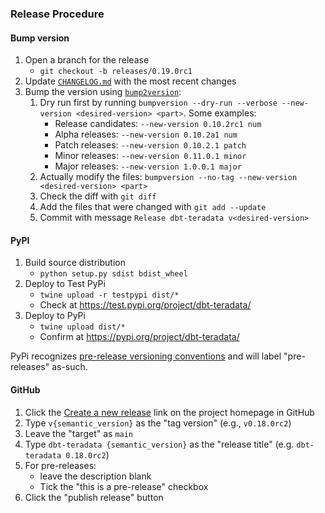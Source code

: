 ### Release Procedure

#### Bump version

1. Open a branch for the release
    - `git checkout -b releases/0.19.0rc1`
1. Update [`CHANGELOG.md`](CHANGELOG.md) with the most recent changes
1. Bump the version using [`bump2version`](https://github.com/c4urself/bump2version/#bump2version):
    1. Dry run first by running `bumpversion --dry-run --verbose --new-version <desired-version> <part>`. Some examples:
        - Release candidates: `--new-version 0.10.2rc1 num`
        - Alpha releases: `--new-version 0.10.2a1 num`
        - Patch releases: `--new-version 0.10.2.1 patch`
        - Minor releases: `--new-version 0.11.0.1 minor`
        - Major releases: `--new-version 1.0.0.1 major`
    1. Actually modify the files: `bumpversion --no-tag --new-version <desired-version> <part>`
    1. Check the diff with `git diff`
    1. Add the files that were changed with `git add --update`
    1. Commit with message `Release dbt-teradata v<desired-version>`

#### PyPI

1. Build source distribution
    - `python setup.py sdist bdist_wheel`
1. Deploy to Test PyPi
    - `twine upload -r testpypi dist/*`
    - Check at https://test.pypi.org/project/dbt-teradata/
1. Deploy to PyPi
    - `twine upload dist/*`
    - Confirm at https://pypi.org/project/dbt-teradata/

PyPi recognizes [pre-release versioning conventions](https://packaging.python.org/guides/distributing-packages-using-setuptools/#pre-release-versioning) and will label "pre-releases" as-such.

#### GitHub

1. Click the [Create a new release](https://github.com/dbeatty10/dbt-teradata/releases/new) link on the project homepage in GitHub
1. Type `v{semantic_version}` as the "tag version" (e.g., `v0.18.0rc2`)
1. Leave the "target" as `main`
1. Type `dbt-teradata {semantic_version}` as the "release title" (e.g. `dbt-teradata 0.18.0rc2`)
1. For pre-releases:
    - leave the description blank
    - Tick the "this is a pre-release" checkbox
1. Click the "publish release" button
